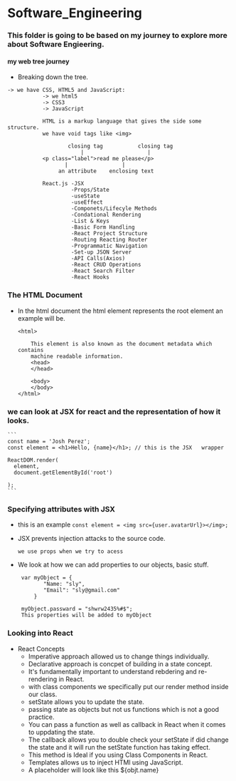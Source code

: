# Software_Engineering

### This folder is going to be based on my journey to explore more about Software Engieering.

#### my web tree journey
  * Breaking down the tree.
   ```
   -> we have CSS, HTML5 and JavaScript:
              -> we html5
              -> CSS3
              -> JavaScript

              HTML is a markup language that gives the side some structure.
              we have void tags like <img>

                      closing tag           closing tag
                          |                    |
              <p class="label">read me please</p>
                     |                 |
                   an attribute    enclosing text

              React.js -JSX
                       -Props/State
                       -useState
                       -useEffect
                       -Componets/Lifecyle Methods
                       -Condational Rendering
                       -List & Keys
                       -Basic Form Handling
                       -React Project Structure
                       -Routing Reacting Router
                       -Programmatic Navigation
                       -Set-up JSON Server
                       -API Calls(Axios)
                       -React CRUD Operations
                       -React Search Filter
                       -React Hooks
   ``` 
### The HTML Document
- In the html document the html element represents the root element an example will be.
    ~~~
    <html>
        
        This element is also known as the document metadata which contains
        machine readable information.
        <head>
        </head>

        <body>
        </body>
    </html>
    ~~~
### we can look at JSX for react and the representation of how it looks.
    ```
    const name = 'Josh Perez';
    const element = <h1>Hello, {name}</h1>; // this is the JSX   wrapper 
   
    ReactDOM.render(
      element,
      document.getElementById('root')
     
    );
    ```
### Specifying attributes with JSX
  * this is an example ```const element = <img src={user.avatarUrl}></img>;```
  * JSX prevents injection attacks to the source code. 

    ```
    we use props when we try to acess
    ```
  * We look at how we can add properties to our objects, basic stuff.
    ```
     var myObject = {
            "Name: "sly",
            "Email": "sly@gmail.com"
         }

     myObject.passward = "shwrw2435%#$";
     This properties will be added to myObject
    ```
### Looking into React
- React Concepts
  - Imperative approach allowed us to change things individually.
  - Declarative approach is concpet of building in a state concept.
  - It's fundamentally important to understand rebdering and re-rendering in React.
  - with class components we specifically put our render method inside our class.
  - setState allows you to update the state.
  - passing state as objects but not us functions which is not a good practice.
  - You can pass a function as well as callback in React when it comes to uppdating the state.
  - The callback allows you to double check your setState if did change the state and it will run the setState function has taking effect.
  - This method is Ideal if you using Class Components in React.
  - Templates allows us to inject HTMl using JavaScript.
  - A placeholder will look like this ${objt.name}